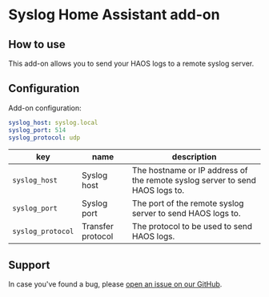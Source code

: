 # Syslog Home Assistant add-on

## How to use

This add-on allows you to send your HAOS logs to a remote syslog server.

## Configuration

Add-on configuration:

```yaml
syslog_host: syslog.local
syslog_port: 514
syslog_protocol: udp
```

| key | name | description |
| --- | ---- | ----------- |
| `syslog_host` | Syslog host | The hostname or IP address of the remote syslog server to send HAOS logs to. |
| `syslog_port` | Syslog port | The port of the remote syslog server to send HAOS logs to. |
| `syslog_protocol` | Transfer protocol | The protocol to be used to send HAOS logs. |

## Support

In case you've found a bug, please [open an issue on our GitHub][issue].

[issue]: https://github.com/mib1185/ha-addon-syslog/issues
